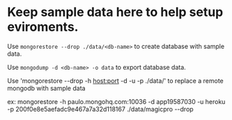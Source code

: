 Keep sample data here to help setup eviroments.
======

Use `mongorestore --drop ./data/<db-name>` to create database with sample data.

Use `mongodump -d <db-name> -o data` to export database data.

Use 'mongorestore --drop -h <host:port> -d <db-name> -u <username> -p <password> ./data/<bd-name>' to replace a remote mongodb with sample data

ex: 
mongorestore -h paulo.mongohq.com:10036 -d app19587030 -u heroku -p 200f0e8e5aefadc9e467a7a32d118167 ./data/magicpro --drop




